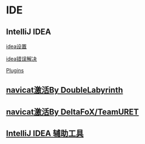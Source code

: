 # IDE
## IntelliJ IDEA
[idea设置](https://github.com/claer-ding/UseNotes/blob/master/IDEA/idea%E8%AE%BE%E7%BD%AE.md)

[idea错误解决](https://github.com/claer-ding/UseNotes/blob/master/IDEA/idea%E9%94%99%E8%AF%AF%E8%A7%A3%E5%86%B3.md)

[Plugins](https://github.com/claer-ding/UseNotes/blob/master/IDEA/Plugins.md)


## [navicat激活By DoubleLabyrinth](https://github.com/DoubleLabyrinth/navicat-keygen)

## [navicat激活By DeltaFoX/TeamURET](https://dfox.it/DeFconX/files/file/79-navicat-software/)

## [IntelliJ IDEA 辅助工具](https://github.com/mrshawnho/ideaagent)
